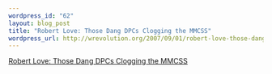 ```yaml
--- 
wordpress_id: "62"
layout: blog_post
title: "Robert Love: Those Dang DPCs Clogging the MMCSS"
wordpress_url: http://wrevolution.org/2007/09/01/robert-love-those-dang-dpcs-clogging-the-mmcss/
---
```

<a href="http://blog.rlove.org/2007/08/those-dang-dpcs-clogging-mmcss.html">Robert Love: Those Dang DPCs Clogging the MMCSS</a>
